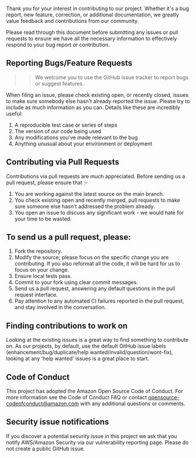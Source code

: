 Thank you for your interest in contributing to our project. Whether it's a bug report, new feature, correction, or additional documentation, we greatly value feedback and contributions from our community.

Please read through this document before submitting any issues or pull requests to ensure we have all the necessary information to effectively respond to your bug report or contribution.

## Reporting Bugs/Feature Requests
>> We welcome you to use the GitHub issue tracker to report bugs or suggest features.

When filing an issue, please check existing open, or recently closed, issues to make sure somebody else hasn't already reported the issue. Please try to include as much information as you can. Details like these are incredibly useful:

1. A reproducible test case or series of steps
2. The version of our code being used
3. Any modifications you've made relevant to the bug
4. Anything unusual about your environment or deployment

## Contributing via Pull Requests
Contributions via pull requests are much appreciated. Before sending us a pull request, please ensure that :-

1. You are working against the latest source on the main branch.
2. You check existing open and recently merged, pull requests to make sure someone else hasn't addressed the problem already.
3. You open an issue to discuss any significant work - we would hate for your time to be wasted.

## To send us a pull request, please:
1. Fork the repository.
2. Modify the source; please focus on the specific change you are contributing. If you also reformat all the code, it will be hard for us to focus on your change.
3. Ensure local tests pass.
4. Commit to your fork using clear commit messages.
5. Send us a pull request, answering any default questions in the pull request interface.
6. Pay attention to any automated CI failures reported in the pull request, and stay involved in the conversation.

## Finding contributions to work on
Looking at the existing issues is a great way to find something to contribute on. As our projects, by default, use the default GitHub issue labels (enhancement/bug/duplicate/help wanted/invalid/question/wont-fix), looking at any 'help wanted' issues is a great place to start.

## Code of Conduct
This project has adopted the Amazon Open Source Code of Conduct. For more information see the Code of Conduct FAQ or contact opensource-codeofconduct@amazon.com with any additional questions or comments.

## Security issue notifications
If you discover a potential security issue in this project we ask that you notify AWS/Amazon Security via our vulnerability reporting page. Please do not create a public GitHub issue.
